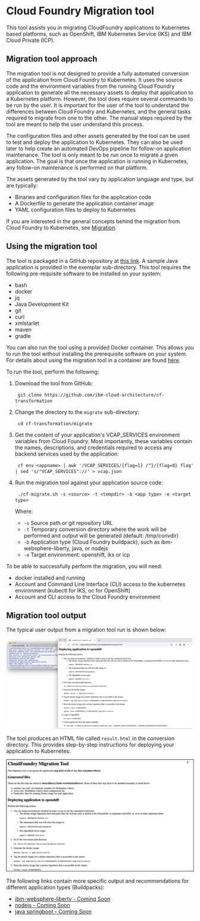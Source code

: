 # Cloud Foundry Migration tool

This tool assists you in migrating CloudFoundry applications to Kubernetes based platforms, such as OpenShift, IBM Kubernetes Service (IKS) and IBM Cloud Private (ICP).

## Migration tool approach

The migration tool is not designed to provide a fully automated conversion of the application from Cloud Foundry to Kubernetes. It uses the source code and the environment variables from the running Cloud Foundry application to generate all the necessary assets to deploy that application to a  Kubernetes platform. However, the tool does require several commands to be run by the user. It is important for the user of the tool to understand the differences between Cloud Foundry and Kubernetes, and the general tasks required to migrate from one to the other. The manual steps required by the tool are meant to help the user understand this process.

The configuration files and other assets generated by  the tool can be used to test and deploy the application to Kubernetes. They can also be used later to help create an automated DevOps pipeline for follow-on application maintenance. The tool is only meant to be run once to migrate a given application. The goal is that once the application is running in Kubernetes, any follow-on maintenance is performed on that platform. 

The assets generated by the tool vary by application language and type, but are typically:

- Binaries and configuration files for the application code
- A Dockerfile to generate the application container image
- YAML configuration files to deploy to Kubernetes

If you are interested in the general concepts behind the migration from Cloud Foundry to Kubernetes, see [Migration](docs/migration.md).

## Using the migration tool

The tool is packaged in a GitHub repository at [this link](https://github.com/ibm-cloud-architecture/cf-transformation). A sample Java application is provided in the exemplar sub-directory. This tool requires the following pre-requisite software to be installed on your system:

- bash
- docker
- jq
- Java Development Kit 
- git
- curl
- xmlstarlet
- maven
- gradle

You can also run the tool using a provided Docker container. This allows you to run the tool without installing the prerequisite software on your system. For details about using the migration tool in a container are found [here](docs/docker.md).

To run the tool, perform the following:

1. Download the tool from GitHub:

		git clone https://github.com/ibm-cloud-architecture/cf-transformation

2. Change the directory to the `migrate` sub-directory:

		cd cf-transformation/migrate

3. Get the content of your application's VCAP_SERVICES environment variables from Cloud Foundry. Most importantly, these variables contain the names, descriptions, and credentials required to access any backend services used by the application:

		cf env <appname> | awk '/VCAP_SERVICES/{flag=1} /^}/{flag=0} flag' | sed 's/"VCAP_SERVICES"://' > vcap.json

3. Run the migration tool against your application source code:

		./cf-migrate.sh -s <source> -t <tempdir> -b <app type> -e <target type>

	Where:

	- `-s` Source path or git repository URL
	- `-t` Temporary conversion directory where the work will be performed and output will be generated (default: /tmp/convdir)
	- `-b` Application type (Cloud Foundry buildpack), such as ibm-websphere-liberty, java, or nodejs
	- `-e` Target environment: openshift, iks or icp


To be able to successfully perform the migration, you will need:

- docker installed and running
- Account and Command Line Interface (CLI) access to the kubernetes environment (kubectl for IKS, oc for OpenShift)
- Account and CLI access to the Cloud Foundry environment

## Migration tool output

The typical user output from a migration tool run is shown below:

![Tool run](docs/images/toolrun.PNG)

The tool produces an HTML file called `result.html` in the conversion directory. This provides step-by-step instructions for deploying your application to Kubernetes:

![HTML result](docs/images/result.PNG)


The following links contain more specific output and recommendations for different application types (Buildpacks):

- [ibm-websphere-liberty - Coming Soon](docs/liberty.md)
- [nodejs - Coming Soon](docs/nodejs.md)
- [java springboot - Coming Soon](docs/java.md)
